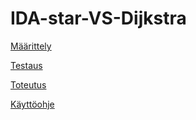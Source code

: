 # IDA-star-VS-Dijkstra

[Määrittely](https://github.com/Sidorow/IDA-star-VS-Dijkstra/blob/main/Dokumentaatio/maarittely.md)

[Testaus](https://github.com/Sidorow/IDA_star_vs_Dijkstra/blob/main/Dokumentaatio/testaus.md)

[Toteutus](https://github.com/Sidorow/IDA_star_vs_Dijkstra/blob/main/Dokumentaatio/toteutus.md)

[Käyttöohje](https://github.com/Sidorow/IDA_star_vs_Dijkstra/blob/main/Dokumentaatio/kayttoohje.md)
